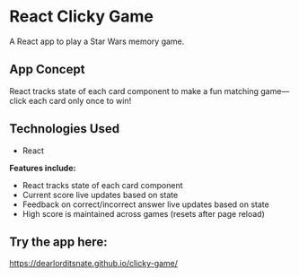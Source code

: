 # React Clicky Game
A React app to play a Star Wars memory game.

## App Concept
React tracks state of each card component to make a fun matching game—click each card only once to win!

## Technologies Used
* React

**Features include:**
* React tracks state of each card component
* Current score live updates based on state
* Feedback on correct/incorrect answer live updates based on state
* High score is maintained across games (resets after page reload)

## Try the app here:

https://dearlorditsnate.github.io/clicky-game/